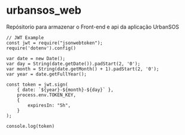 # urbansos_web
Repósitorio para armazenar o Front-end e api da aplicação UrbanSOS

```
// JWT Example
const jwt = require("jsonwebtoken");
require('dotenv').config()     

var date = new Date();
var day = String(date.getDate()).padStart(2, '0');
var month = String(date.getMonth() + 1).padStart(2, '0');
var year = date.getFullYear(); 

const token = jwt.sign(
    { date: `${year}-${month}-${day}` },
    process.env.TOKEN_KEY,
    {
        expiresIn: "5h",
    }
);

console.log(token)
```
